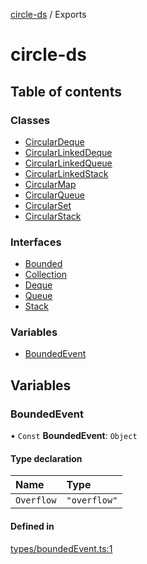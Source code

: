 [circle-ds](README.md) / Exports

# circle-ds

## Table of contents

### Classes

- [CircularDeque](classes/CircularDeque.md)
- [CircularLinkedDeque](classes/CircularLinkedDeque.md)
- [CircularLinkedQueue](classes/CircularLinkedQueue.md)
- [CircularLinkedStack](classes/CircularLinkedStack.md)
- [CircularMap](classes/CircularMap.md)
- [CircularQueue](classes/CircularQueue.md)
- [CircularSet](classes/CircularSet.md)
- [CircularStack](classes/CircularStack.md)

### Interfaces

- [Bounded](interfaces/Bounded.md)
- [Collection](interfaces/Collection.md)
- [Deque](interfaces/Deque.md)
- [Queue](interfaces/Queue.md)
- [Stack](interfaces/Stack.md)

### Variables

- [BoundedEvent](modules.md#boundedevent)

## Variables

### BoundedEvent

• `Const` **BoundedEvent**: `Object`

#### Type declaration

| Name | Type |
| :------ | :------ |
| `Overflow` | ``"overflow"`` |

#### Defined in

[types/boundedEvent.ts:1](https://github.com/havelessbemore/circle-ds/blob/d546563/src/types/boundedEvent.ts#L1)
